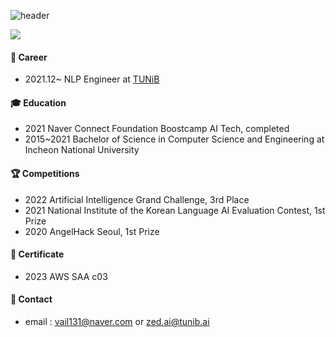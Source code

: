 
![header](https://capsule-render.vercel.app/api?type=soft&color=auto&height=100&section=header&text=Tofulim's%20Profile&fontSize=30)


<a href="https://blog.naver.com/vail131" target="_blank"><img src="https://img.shields.io/badge/blog-000000?style=flat-square&logo=Bloglovin &logoColor=white"/></a>   
 
#### 🔭 Career
- 2021.12~ NLP Engineer at [TUNiB](https://tunib.ai/)
#### 🎓 Education
- 2021 Naver Connect Foundation Boostcamp AI Tech, completed
- 2015~2021 Bachelor of Science in Computer Science and Engineering at Incheon National University
#### 🏆 Competitions
- 2022 Artificial Intelligence Grand Challenge, 3rd Place
- 2021 National Institute of the Korean Language AI Evaluation Contest, 1st Prize
- 2020 AngelHack Seoul, 1st Prize
#### 📜 Certificate
- 2023 AWS SAA c03
#### 💬 Contact
- email : vail131@naver.com or zed.ai@tunib.ai
